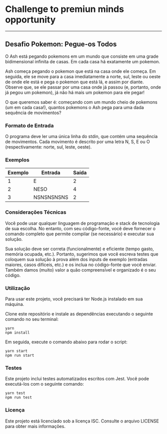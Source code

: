 # Challenge to premiun minds opportunity 
___

## Desafio Pokemon: Pegue-os Todos
O Ash está pegando pokemons em um mundo que consiste em uma grade bidimensional infinita de casas. Em cada casa há exatamente um pokemon.

Ash começa pegando o pokemon que está na casa onde ele começa. Em seguida, ele se move para a casa imediatamente a norte, sul, leste ou oeste de onde ele está e pega o pokemon que está lá, e assim por diante. Observe que, se ele passar por uma casa onde já passou (e, portanto, onde já pegou um pokemon), já não há mais um pokemon para ele pegar!

O que queremos saber é: começando com um mundo cheio de pokemons (um em cada casa!), quantos pokemons o Ash pega para uma dada sequência de movimentos?

### Formato de Entrada
O programa deve ler uma única linha do stdin, que contém uma sequência de movimentos. Cada movimento é descrito por uma letra N, S, E ou O (respectivamente: norte, sul, leste, oeste).

### Exemplos
| Exemplo | Entrada    | Saída |
| ------- | ---------- | ----- |
| 1       | E          | 2     |
| 2       | NESO       | 4     |
| 3       | NSNSNSNSNS | 2     |

### Considerações Técnicas
Você pode usar qualquer linguagem de programação e stack de tecnologia de sua escolha. No entanto, com seu código-fonte, você deve fornecer o comando completo que permite compilar (se necessário) e executar sua solução.

Sua solução deve ser correta (funcionalmente) e eficiente (tempo gasto, memória ocupada, etc.). Portanto, sugerimos que você escreva testes que coloquem sua solução à prova além dos inputs de exemplo (entradas maiores, casos difíceis, etc.) e os inclua no código-fonte que você enviar.
Também damos (muito) valor a quão compreensível e organizado é o seu código.

### Utilização
Para usar este projeto, você precisará ter Node.js instalado em sua máquina.

Clone este repositório e instale as dependências executando o seguinte comando no seu terminal:

<pre><code>yarn
npm install
</code></pre>

Em seguida, execute o comando abaixo para rodar o script:

<pre><code>yarn start
npm run start
</code></pre>

### Testes
Este projeto inclui testes automatizados escritos com Jest. Você pode executá-los com o seguinte comando:

<pre><code>yarn test
npm run test
</code></pre>

### Licença
Este projeto está licenciado sob a licença ISC. Consulte o arquivo LICENSE para obter mais informações.
